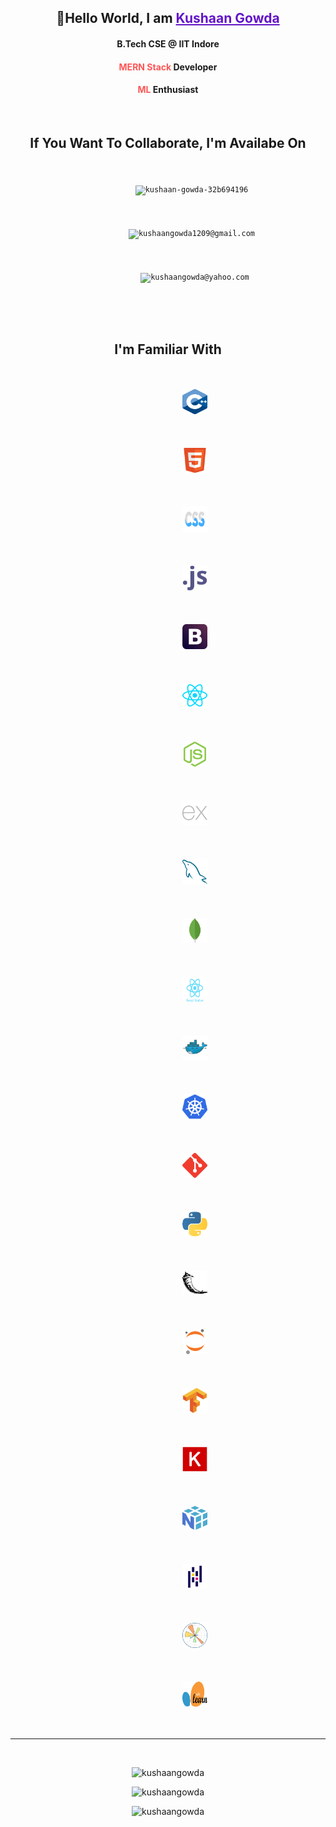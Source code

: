 <h2 align="center">👋Hello World, I am <a href="https://kushaangowda.netlify.app/" style="color:#6315c6;font-weight:bold;text-decoration:underline;" target="_blank">Kushaan Gowda</a></h2>
<h4 align="center">B.Tech CSE @ <strong>IIT Indore</strong></h4>
<h4 align="center"><span style="color:#f55;">MERN Stack</span> Developer</h4>
<h4 align="center"><span style="color:#f55;">ML</span> Enthusiast</h4>
<br />
<h2 align="center">If You Want To Collaborate, I'm Availabe On</h2>
<p align="center">
	<code>
		<a style="text-decoration: none" href="https://www.linkedin.com/in/kushaan-gowda/" target="blank">
			<img
				src="https://www.vectorlogo.zone/logos/linkedin/linkedin-icon.svg"
				alt="kushaan-gowda-32b694196"
				height="40"
				width="30"
				style="margin-right:10px;"
			/>
		</a>
	</code>
	<code>
		<a style="text-decoration: none" href="mailto:kushaangowda1209@gmail.com" target="blank">
			<img
				src="https://www.vectorlogo.zone/logos/gmail/gmail-icon.svg"
				alt="kushaangowda1209@gmail.com"
				height="40"
				width="40"
				style="margin-right:10px;"
			/>
		</a>
	</code>
	<code>
		<a style="text-decoration: none" href="mailto:kushaangowda@yahoo.com" target="blank">
			<img
				src="https://www.vectorlogo.zone/logos/yahoo/yahoo-icon.svg"
				alt="kushaangowda@yahoo.com"
				height="40"
				width="40"
			/>
		</a>
	</code>
</p>
<br />

<h2 align="center">I'm Familiar With</h2>
<p align="center">
	<code>
		<a href="https://www.w3schools.com/cpp/cpp_intro.asp" target="_blank" rel="noreferrer" style="text-decoration:none;">
			<img src="./images/c++.png" alt="C++" title="C++" width="40" height="40">
		</a>
	</code>
	<code>
		<a href="https://www.w3.org/html/" target="_blank" rel="noreferrer" style="text-decoration:none;">
			<img src="./images/w3_html5-icon.svg" alt="HTML5" title="HTML5" width="40" height="40">
		</a>
	</code>
	<code>
		<a href="https://www.w3schools.com/css/" target="_blank" rel="noreferrer" style="text-decoration:none;">
			<img src="./images/netlifyapp_watercss-ar21.svg" alt="CSS3" title="CSS3" width="40" height="40">
		</a>
	</code>
	<code>
		<a href="https://developer.mozilla.org/en-US/docs/Web/JavaScript" target="_blank" rel="noreferrer" style="text-decoration:none;">
			<img src="./images/javascript-icon.svg" alt="Javascript" title="Javascript" width="40" height="40">
		</a>
	</code>
	<code>
		<a href="https://getbootstrap.com" target="_blank" rel="noreferrer" style="text-decoration:none;">
			<img src="./images/getbootstrap-icon.svg" alt="Bootstrap" title="Bootstrap" width="40" height="40">
		</a>
	</code>
	<code>
		<a href="https://reactjs.org/" target="_blank" rel="noreferrer" style="text-decoration:none;">
			<img src="./images/reactjs-icon.svg" alt="ReactJS" title="ReactJS" width="40" height="40">
		</a>
	</code>
	<code>
		<a href="https://nodejs.org" target="_blank" rel="noreferrer" style="text-decoration:none;">
			<img src="./images/nodejs-icon.svg" alt="NodeJS" title="NodeJS" width="40" height="40">
		</a>
	</code>
	<code>
		<a href="https://expressjs.com" target="_blank" rel="noreferrer" style="text-decoration:none;">
			<img src="./images/expressjs-icon.svg" alt="ExpressJS" title="ExpressJS" width="40" height="40">
		</a>
	</code>
	<code>
		<a href="https://www.mysql.com/" target="_blank" rel="noreferrer" style="text-decoration:none;">
			<img src="./images/mysql-icon.svg" alt="MySQL" title="MySQL" width="40" height="40">
		</a>
	</code>
	<code>
		<a href="https://www.mongodb.com/" target="_blank" rel="noreferrer" style="text-decoration:none;">
			<img src="./images/mongodb-icon.svg" alt="MongoDB" title="MongoDB" width="40" height="40">
		</a>
	</code>
	<code>
		<a href="https://reactnative.dev/" target="_blank" rel="noreferrer" style="text-decoration:none;">
			<img src="./images/react-native-1.svg" alt="React Native" title="React Native" width="40" height="40">
		</a>
	</code>
	<code>
		<a href="https://www.docker.com/" target="_blank" rel="noreferrer" style="text-decoration:none;">
			<img src="./images/docker.svg" alt="Docker" title="Docker" width="40" height="40">
		</a>
	</code>
	<code>
		<a href="https://kubernetes.io/" target="_blank" rel="noreferrer" style="text-decoration:none;">
			<img src="./images/kubernetes.svg" alt="Kubernetes" title="Kubernetes" width="40" height="40">
		</a>
	</code>
	<code>
		<a href="https://git-scm.com/" target="_blank" rel="noreferrer" style="text-decoration:none;">
			<img src="./images/git.svg" alt="Git" title="Git" width="40" height="40">
		</a>
	</code>
	<code>
		<a href="https://www.python.org/" target="_blank" rel="noreferrer" style="text-decoration:none;">
			<img src="./images/python-icon.svg" alt="Python" title="Python" width="40" height="40">
		</a>
	</code>
	<code>
		<a href="https://flask.palletsprojects.com/en/2.2.x/" target="_blank" rel="noreferrer" style="text-decoration:none;">
			<img src="./images/flask.svg" alt="Flask" title="Flask" width="40" height="40">
		</a>
	</code>
	<code>
		<a href="https://jupyter.org/" target="_blank" rel="noreferrer" style="text-decoration:none;">
			<img src="./images/jupyter-icon.svg" alt="Jupyter Notebook" title="Jupyter Notebook" width="40" height="40">
		</a>
	</code>
	<code>
		<a href="https://tensorflow.org/" target="_blank" rel="noreferrer" style="text-decoration:none;">
			<img src="./images/tensorflow-icon.svg" alt="Tensorflow" title="Tensorflow" width="40" height="40">
		</a>
	</code>
	<code>
		<a href="https://keras.io/" target="_blank" rel="noreferrer" style="text-decoration:none;">
			<img src="./images/keras.png" alt="Keras" title="Keras" width="40" height="40">
		</a>
	</code>
	<code>
		<a href="https://numpy.org/" target="_blank" rel="noreferrer" style="text-decoration:none;">
			<img src="./images/numpy.png" alt="Numpy" title="Numpy" width="40" height="40">
		</a>
	</code>
	<code>
		<a href="https://pandas.pydata.org/" target="_blank" rel="noreferrer" style="text-decoration:none;">
			<img src="./images/pandas.svg" alt="Pandas" title="Pandas" width="40" height="40">
		</a>
	</code>
	<code>
		<a href="https://matplotlib.org/" target="_blank" rel="noreferrer" style="text-decoration:none;">
			<img src="./images/matplotlib-icon.svg" alt="Matplotlib" title="Matplotlib" width="40" height="40">
		</a>
	</code>
	<code>
		<a href="https://scikit-learn.org/" target="_blank" rel="noreferrer" style="text-decoration:none;">
			<img src="./images/scikit.png" alt="Scikit-learn" title="Scikit-learn" width="40" height="40">
		</a>
	</code>
</p>

<hr />
<br />
<p align="center">
	<img
		src="https://github-readme-stats.vercel.app/api?username=kushaangowda&show_icons=true&locale=en&theme=radical&count_private=true"
		alt="kushaangowda"
	/>
</p>
<p align="center">
	<img
		src="https://github-readme-streak-stats.herokuapp.com/?user=kushaangowda&theme=tokyonight"
		alt="kushaangowda"
	/>
</p>
<p align="center">
	<img
		src="https://github-readme-stats.vercel.app/api/top-langs?username=kushaangowda&show_icons=true&locale=en&layout=compact&theme=radical"
		alt="kushaangowda"
	/>
</p>
